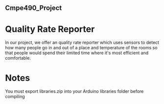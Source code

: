 ## Cmpe490_Project
# Quality Rate Reporter

In our project, we offer an quality rate reporter which uses sensors to detect how many people go in and out of a place and temperature of the rooms so that people would spend their limited time where it's most efficient and comfortable.

# Notes
You must export libraries.zip into your Arduino libraries folder before compiling
